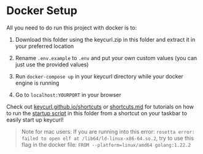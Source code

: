 # Docker Setup

All you need to do run this project with docker is to:

1. Download this folder using the keycurl.zip in this folder and extract it in your preferred location

2. Rename `.env.example` to `.env` and put your own custom values (you can just use the provided values)

3. Run `docker-compose up` in your keycurl directory while your docker engine is running

4. Go to `localhost:YOURPORT` in your browser

Check out [keycurl.github.io/shortcuts](https://keycurl.github.io/shortcuts) or [shortcuts.md](https://github.com/dawitalemu4/keycurl.github.io/blob/main/src/assets/docs/shortcuts.md) for tutorials on how to run the [startup script](https://github.com/dawitalemu4/keycurl/tree/main/.docker-setup/startup.sh) in this folder from a shortcut on your taskbar to easily start up keycurl!

> Note for mac users: If you are running into this error: `rosetta error: failed to open elf at /lib64/ld-linux-x86-64.so.2`, try to use this flag in the docker file: `FROM --platform=linux/amd64 golang:1.22.2`

